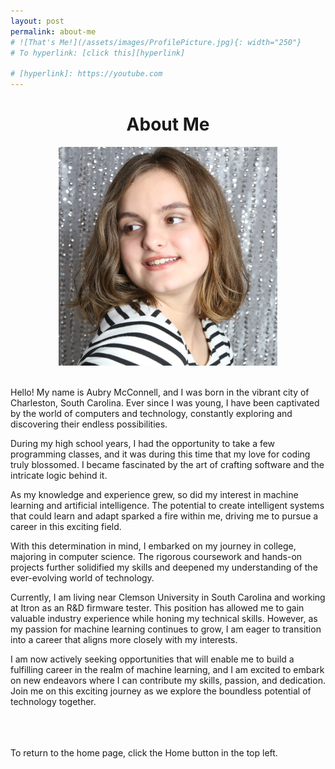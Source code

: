 ```yaml
---
layout: post
permalink: about-me
# ![That's Me!](/assets/images/ProfilePicture.jpg){: width="250"}
# To hyperlink: [click this][hyperlink]

# [hyperlink]: https://youtube.com
---
```

    
<h1 class="post-title p-name"><span class="gold"> <div style="text-align:center"> About Me </div></span></h1>

<div style="text-align: center"><img src="./assets/images/SideEyePic.jpg" width="350"></div>

<br>Hello! My name is Aubry McConnell, and I was born in the vibrant city of Charleston, South Carolina. Ever since I was young, I have been captivated by the world of computers and technology, constantly exploring and discovering their endless possibilities.

During my high school years, I had the opportunity to take a few programming classes, and it was during this time that my love for coding truly blossomed. I became fascinated by the art of crafting software and the intricate logic behind it.

As my knowledge and experience grew, so did my interest in machine learning and artificial intelligence. The potential to create intelligent systems that could learn and adapt sparked a fire within me, driving me to pursue a career in this exciting field.

With this determination in mind, I embarked on my journey in college, majoring in computer science. The rigorous coursework and hands-on projects further solidified my skills and deepened my understanding of the ever-evolving world of technology.

Currently, I am living near Clemson University in South Carolina and working at Itron as an R&D firmware tester. This position has allowed me to gain valuable industry experience while honing my technical skills. However, as my passion for machine learning continues to grow, I am eager to transition into a career that aligns more closely with my interests.

I am now actively seeking opportunities that will enable me to build a fulfilling career in the realm of machine learning, and I am excited to embark on new endeavors where I can contribute my skills, passion, and dedication. Join me on this exciting journey as we explore the boundless potential of technology together.

<br><br><br>To return to the home page, click the Home button in the top left.
